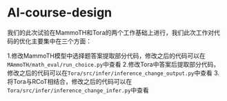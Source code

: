 # AI-course-design

我们的此次试验在MammoTH和Tora的两个工作基础上进行，我们此次工作对代码的优化主要集中在三个方面：

1.修改MammoTH模型中选择题答案提取部分代码，修改之后的代码可以在```MAmmoTH/math_eval/run_choice.py```中查看
2.修改Tora中答案后提取部分代码，修改之后的代码可以在```Tora/src/infer/inference_change_output.py```中查看
3.将Tora与RCoT相结合，修改之后的代码可以在```Tora/src/infer/inference_change_infer.py```中查看
